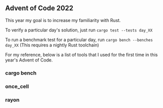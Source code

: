 ## Advent of Code 2022

This year my goal is to increase my familiarity with Rust.

To verify a particular day's solution, just run `cargo test --tests day_XX`

To run a benchmark test for a particular day, run `cargo bench --benches day_XX` (This requires a nightly Rust toolchain)

For my reference, below is a list of tools that I used for the first time in this year's Advent of Code.

### cargo bench
### once_cell
### rayon



